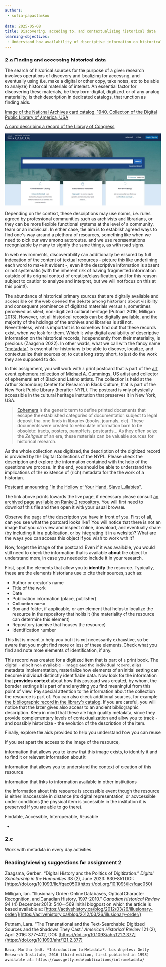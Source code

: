 ```yaml
---
authors: 
 - sofia-papastamkou
 
date: 2025-05-08
title: Discovering, acceding to, and contextualizing historical data
learning-objectives: 
 - Understand how availability of descriptive information on historical records allows discoverability and contextualization of sources 
---
```


### 2.a Finding and accessing historical data
    
The search of historical sources for the purpose of a given research involves operations of discovery and localizing for accessing, and eventually using (i.e. make a digital or other copy, take notes, etc to be able to analyze) historical materials of interest. An essential factor for discovering these materials, be they born-digital, digitized, or of any analog materiality, is their description in dedicated catalogs, that function as finding aids. 

[Image of the National Archives card catalog, 1940. Collection of the Digital Public Library of America, USA](https://commons.wikimedia.org/wiki/File:Photograph_of_Card_Catalog_in_Central_Search_Room_-_DPLA_-_5be4fa7f7ec7f58594a5dc6765659025.jpg)

[A card describing a record of the Library of Congress](https://commons.wikimedia.org/wiki/File:Library_of_Congress_Serials_Card_Catalog_in_the_John_Adams_Building_on_23_January_2025.jpg)

![Homepage of the online catalog of the National Archives of the USA, screenshot, 21 May 2025](/images/2-nara-catalog-2025-05-21.jpg "Homepage of the online catalog of the National Archives of the USA, screenshot, 21 May 2025, available at https://catalog.archives.gov/")

Depending on the context, these descriptions may use norms, i.e. rules agreed by professional communities such as archivists and librarians, or they can be more flexible functional systems at the level of a community, team or an individual. In either case, the aim is to establish agreed ways to find one's way around a plethora of resources, something like when we need to pick our way among autoroutes, and we use representations recognizable by many to signify the same things, as with road signs.

In web environments, discoverability can additionally be ensured by full indexation of the content of textual resources - picture this like underlining each word to make it evident -, even if the descriptive information is absent or not systematic (with the inherent risk of having fragmented information outside of its original context of creation/classification, and for this reason subject to caution to analyze and interpret, but we will not focus on this at this point!).

The abundance of historical primary sources that are digitally available and accessible on the web opened the debate among historians about visibility and consequent prominence of digitized materials versus a, sometimes perceived as silent, non-digitized cultural heritage (Putnam 2016, Milligan 2013). However, not all historical records can be digitally available, and the majority of the holdings of the archives and libraries is still not. Nevertheless, what is important is to somehow find out that these records exist, when we look for them. Which is why digital availability of descriptive information on the historical records, independently from their materiality, is precious (Zaagsma 2022). In other words, what we call with the fancy name ["metadata"](https://en.wikipedia.org/wiki/Metadata) is essential for historians to be able to discover, localize, and contextualize their sources or, to cut a long stroy short, to just do the work they are supposed to do. 

In this assignment, you will work with a print postcard that is part of the [art event ephemera collection](https://digitalcollections.nypl.org/collections/michael-cummings-african-american-art-event-ephemera-collection) of [Michael A. Cummings](https://en.wikipedia.org/wiki/Michael_A._Cummings), US artist and collector of ephemeral art of Black and Latino artists. The collection is held at the Arthur Schomburg Center for Research in Black Culture, that is part of the New York Public Library (herafter NYPL). The postcard is only physically accessible in the cultural heritage institution that preserves it in New York, USA.
> [Ephemera](https://en.wikipedia.org/wiki/Ephemera) is the generic term to define printed documents that escape the established categories of documentation subject to legal deposit that one finds in libraries (books, journals, etc). These documents were created to vehiculate information born to be obsolete: tracts, posters, pamphlets, postcards... As they often seize the *Zeitgeist* of an era, these materials can be valuable sources for historical research. 

As the whole collection was digitized, the description of the digitized record is provided by the Digital Collections of the NYPL. Please check the description and explore the information contained with the help of the questions we propose. In the end, you should be able to understand the implications of the existence of (rich) metadata for the the work of a historian. 

[Postcard announcing "In the Hollow of Your Hand, Slave Lullabies"](https://digitalcollections.nypl.org/items/c8f7da00-f0d8-013a-196c-0242ac110003).

The link above points towards the live page, if necessary please consult [an archived page available on Ranke.2 repository](/documents/Postcard_Slave_Lullabies_NYPL.htm). You will first need to downloaf this file and then open it with your usual browser.  

Observe the page of the description you have in front of you. 
First of all, can you see what the postcard looks like? You will notice that there is not an image that you can view and inspect online, download, and eventually share (by including it in a publication, or by integrating it in a website)? What are the ways you can access this object if you wish to work with it? <!-- No digitized image available, except something that looks like a thumbnail. A clear indication, visually, that the image can be seen at the Schomburg Center and a map is provided next to it. It is only possible to physically access the object if one wants to inspect it further (or have it reproduced?)-->

Now, forget the image of the postcard! Even if it was available, you would still need to check the information that is available **about** the object to understand more, in case you needed to include it in your research. 

First, spot the elements that allow you to **identify** the resource. Typically, these are the elements historians use to cite their sources, such as: 
- Author or creator's name
- Title of the work
- Date
- Publication information (place, publisher)
- Collection name
- Box and folder, if applicable, or any element that helps to localize the resource in the repository that holds it (the materiality of the resource can determine this element)
- Repository (archive that houses the resource)
- Identification number

This list is meant to help you but it is not necessarily exhaustive, so be aware that you might find more or less of these elements. Check what you find and note more elements of identification, if any. 

<!--This information helps understand the origin and authenticate at least the provenance of the item. This is what we ausually do with our sources!!-->

  
This record was created for a digitized item that is part of a print book. The digital - albeit non available - image and the individual record, alias metadata implementation, materialize how elements of an initial setting can become individual distinctly identifiable data. Now look for the information that **provides context** about how this postcard was created, by whom, the borader settings it is part of and anything you find meaningful from this point of view. Pay special attention to the information about the collection the resource is part of. You can also check additional sources, for example [the bibliographic record in the library's catalog](https://www.nypl.org/research/research-catalog/bib/b14968343). If you are careful, you will notice that the latter gives also access to an ancient bibliographic description. Keep in mind that these are high quality metadata, since they provide complementary levels of contextualization and allow you to track - and possibly historicize - the evolution of the description of the item. <!-- The bibliographic record of the postcard shows there was a selection to individualize this resource to make it findable, but the description actually is this if the book; the record of the collection, that is accessible from the identifier provided in the record of the digitized postcard,  -->

Finally, explore the aids provided to help you understand how you can reuse  
    


If you set apart the access to the image of the resource, 

information that allows you to know that this image exists, to identify it and to find it or relevant information about it

information that allows you to understand the context of creation of this resource

information that links to information available in other institutions 


the information about this resource is accessible event though the resource is either inaccessible in distance (its digital representation) or acvcessible under conditions (the physical item is accessible in the institution it is preserved if you are able to go there).  


Findable, Accessible, Interoperable, Reusable


- 
 
### 2.c
Work with metadata in every day activities

<!--Generating metadata to enable source criticism - important aspect of Impresso project - see with Marten of possible to integrate an example here?-->

### Reading/viewing suggestions for assignment 2 

Zaagsma, Gerben. “Digital History and the Politics of Digitization.” *Digital Scholarship in the Humanities* 38 (2), June 2023: 830–851 DOI: [https://doi.org/10.1093/llc/fqac050](https://doi.org/10.1093/llc/fqac050)

Milligan, Ian. “Illusionary Order: Online Databases, Optical Character
Recognition, and Canadian History, 1997-2010.” *Canadian Historical Review* 94 (4) December 2013: 540—569 Initial blogpost on which the article is based available at: [https://activehistory.ca/blog/2012/03/26/illusionary-order/](https://activehistory.ca/blog/2012/03/26/illusionary-order/)  

Putnam, Lara. “The Transnational and the Text-Searchable: Digitized Sources and the Shadows They Cast.” *American Historical Review* 121 (2), April 2016: 377–402, DOI: [https://doi.org/10.1093/ahr/121.2.377](https://doi.org/10.1093/ahr/121.2.377)


    
    Baca, Murtha (ed). *Introduction to Metadata*. Los Angeles: Getty Research Institute, 2016 (third edition, first published in 1998) available at: https://www.getty.edu/publications/intrometadata/ 

